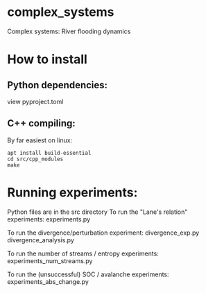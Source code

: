 # complex_systems
Complex systems: River flooding dynamics

# How to install
## Python dependencies:
view pyproject.toml

## C++ compiling:
By far easiest on linux:
    
    apt install build-essential
    cd src/cpp_modules
    make


# Running experiments:
Python files are in the src directory
To run the "Lane's relation" experiments:
    experiments.py

To run the divergence/perturbation experiment:
    divergence_exp.py
    divergence_analysis.py


To run the number of streams / entropy experiments:
    experiments_num_streams.py

To run the (unsuccessful) SOC / avalanche experiments:
    experiments_abs_change.py